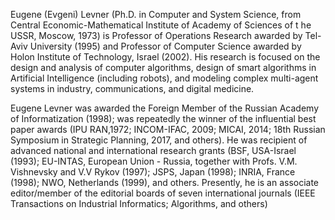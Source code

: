 Eugene (Evgeni) Levner (Ph.D. in Computer and System Science, from Central Economic-Mathematical Institute of Academy of Sciences of t
he USSR, Moscow, 1973) is Professor of Operations Research awarded by Tel-Aviv University (1995) and Professor 
of Computer Science awarded by Holon Institute of Technology, Israel (2002).
His research is focused on the design and analysis of computer algorithms, design of smart algorithms in 
Artificial Intelligence (including robots), and modeling complex multi-agent systems in industry, communications, and digital medicine.

Eugene Levner was awarded the Foreign Member of the Russian Academy of Informatization (1998);
was repeatedly the winner of the influential best paper awards (IPU RAN,1972; INCOM-IFAC, 2009; MICAI, 2014;
18th Russian Symposium in Strategic Planning, 2017, and others). He was recipient of advanced national and 
international research grants (BSF, USA-Israel (1993);
EU-INTAS, European Union - Russia, together with Profs. V.M. Vishnevsky and V.V Rykov (1997);  JSPS, Japan (1998);
INRIA, France (1998); NWO, Netherlands (1999), and others. Presently,
he is an associate editor/member of the editorial boards of seven international journals 
(IEEE Transactions on Industrial Informatics; Algorithms, and others) 
